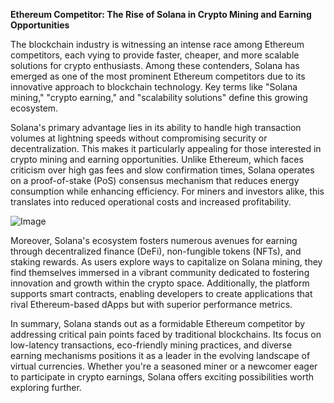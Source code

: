 **Ethereum Competitor: The Rise of Solana in Crypto Mining and Earning Opportunities**

The blockchain industry is witnessing an intense race among Ethereum competitors, each vying to provide faster, cheaper, and more scalable solutions for crypto enthusiasts. Among these contenders, Solana has emerged as one of the most prominent Ethereum competitors due to its innovative approach to blockchain technology. Key terms like "Solana mining," "crypto earning," and "scalability solutions" define this growing ecosystem.

Solana's primary advantage lies in its ability to handle high transaction volumes at lightning speeds without compromising security or decentralization. This makes it particularly appealing for those interested in crypto mining and earning opportunities. Unlike Ethereum, which faces criticism over high gas fees and slow confirmation times, Solana operates on a proof-of-stake (PoS) consensus mechanism that reduces energy consumption while enhancing efficiency. For miners and investors alike, this translates into reduced operational costs and increased profitability.

![Image](https://github.com/user-attachments/assets/31692037-0104-4703-abd1-696b6a7dd41b)

Moreover, Solana's ecosystem fosters numerous avenues for earning through decentralized finance (DeFi), non-fungible tokens (NFTs), and staking rewards. As users explore ways to capitalize on Solana mining, they find themselves immersed in a vibrant community dedicated to fostering innovation and growth within the crypto space. Additionally, the platform supports smart contracts, enabling developers to create applications that rival Ethereum-based dApps but with superior performance metrics.

In summary, Solana stands out as a formidable Ethereum competitor by addressing critical pain points faced by traditional blockchains. Its focus on low-latency transactions, eco-friendly mining practices, and diverse earning mechanisms positions it as a leader in the evolving landscape of virtual currencies. Whether you're a seasoned miner or a newcomer eager to participate in crypto earnings, Solana offers exciting possibilities worth exploring further.